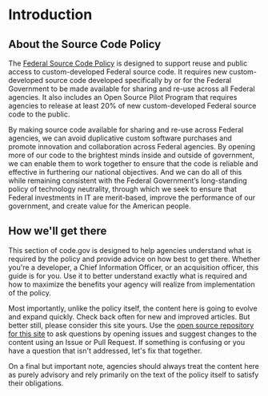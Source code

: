 # Introduction

## About the Source Code Policy

The [Federal Source Code Policy](/#!/policy-guide/policy) is designed to support reuse and public access to custom-developed Federal source code. It requires new custom-developed source code developed specifically by or for the Federal Government to be made available for sharing and re-use across all Federal agencies. It also includes an Open Source Pilot Program that requires agencies to release at least 20% of new custom-developed Federal source code to the public.

By making source code available for sharing and re-use across Federal agencies, we can avoid duplicative custom software purchases and promote innovation and collaboration across Federal agencies. By opening more of our code to the brightest minds inside and outside of government, we can enable them to work together to ensure that the code is reliable and effective in furthering our national objectives. And we can do all of this while remaining consistent with the Federal Government’s long-standing policy of technology neutrality, through which we seek to ensure that Federal investments in IT are merit-based, improve the performance of our government, and create value for the American people.

## How we'll get there

This section of code.gov is designed to help agencies understand what is required by the policy and provide advice on how best to get there. Whether you're a developer, a Chief Information Officer, or an acquisition officer, this guide is for you. Use it to better understand exactly what is required and how to maximize the benefits your agency will realize from implementation of the policy.

Most importantly, unlike the policy itself, the content here is going to evolve and expand quickly. Check back often for new and improved articles. But better still, please consider this site yours. Use the [open source repository for this site](https://github.com/presidential-innovation-fellows/code-gov-web/) to ask questions by opening issues and suggest changes to the content using an Issue or Pull Request. If something is confusing or you have a question that isn't addressed, let's fix that together.

On a final but important note, agencies should always treat the content here as purely advisory and rely primarily on the text of the policy itself to satisfy their obligations.